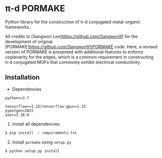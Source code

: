 # π-d PORMAKE

Python library for the construction of π-d conjugated metal-organic frameworks.

All credits to [Sangwon Lee]<https://github.com/Sangwon91> for the development of original [PORMAKE]<https://github.com/Sangwon91/PORMAKE> code. Here, a revised version of PORMAKE is presented with additional features to enforce coplanarity for the edges, which is a common requirement in constructing π-d conjugated MOFs that commonly exhibit electrical conductivity.

## Installation
* Dependencies

```
python>=3.7
```

```
tensorflow>=1.15|tensorflow-gpu>=1.15
pymatgen<2022
ase>=3.18.0
```

1. Install all dependencies.

```bash
$ pip install -r requirements.txt
```

2. Install `pormake` using `setup.py`

```bash
$ python setup.py install
```
